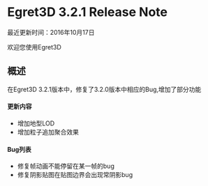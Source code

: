 Egret3D 3.2.1 Release Note
===============================

最近更新时间：2016年10月17日

欢迎您使用Egret3D


## 概述
在Egret3D 3.2.1版本中，修复了3.2.0版本中相应的Bug,增加了部分功能

#### 更新内容
* 增加地型LOD
* 增加粒子追加聚合效果

#### Bug列表
* 修复帧动画不能停留在某一帧的bug
* 修复阴影贴图在贴图边界会出现常阴影bug
